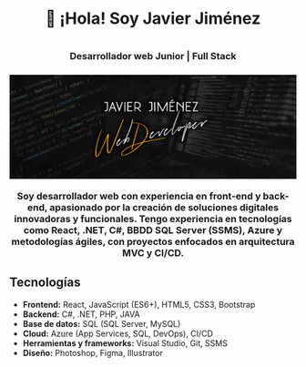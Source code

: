<div align="center">
  <h1>👋 ¡Hola! Soy Javier Jiménez<h1>
  <h3>Desarrollador web Junior | Full Stack<h3>

  ![Banner](https://github.com/JaviJimenezFernandez/JaviJimenezFernandez/blob/main/BannerGithub.jpg)

  <p>Soy desarrollador web con experiencia en front-end y back-end, apasionado por la creación de soluciones digitales innovadoras y funcionales.
  Tengo experiencia en tecnologías como React, .NET, C#, BBDD SQL Server (SSMS), Azure y metodologías ágiles, con proyectos enfocados en arquitectura MVC y CI/CD.<p>

</div>

<section>
  <h2>Tecnologías</h2>
  <ul>
    <li><strong>Frontend:</strong> React, JavaScript (ES6+), HTML5, CSS3, Bootstrap</li>
    <li><strong>Backend:</strong> C#, .NET, PHP, JAVA</li>
    <li><strong>Base de datos:</strong> SQL (SQL Server, MySQL)</li>
    <li><strong>Cloud:</strong> Azure (App Services, SQL, DevOps), CI/CD</li>
    <li><strong>Herramientas y frameworks:</strong> Visual Studio, Git, SSMS</li>
    <li><strong>Diseño:</strong> Photoshop, Figma, Illustrator</li>
  </ul>
</section>
